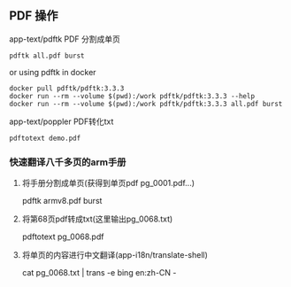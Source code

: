 ## PDF 操作

app-text/pdftk PDF 分割成单页

	pdftk all.pdf burst

or using pdftk in docker

    docker pull pdftk/pdftk:3.3.3
    docker run --rm --volume $(pwd):/work pdftk/pdftk:3.3.3 --help
    docker run --rm --volume $(pwd):/work pdftk/pdftk:3.3.3 all.pdf burst

app-text/poppler PDF转化txt

	pdftotext demo.pdf

### 快速翻译八千多页的arm手册

1. 将手册分割成单页(获得到单页pdf pg_0001.pdf...)

	pdftk armv8.pdf burst

2. 将第68页pdf转成txt(这里输出pg_0068.txt)

	pdftotext pg_0068.pdf

3. 将单页的内容进行中文翻译(app-i18n/translate-shell)

	cat pg_0068.txt | trans -e bing en:zh-CN -
